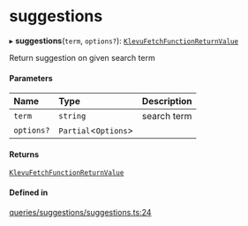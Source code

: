 # suggestions
      
▸ **suggestions**(`term`, `options?`): [`KlevuFetchFunctionReturnValue`](klevufetchfunctionreturnvalue.md)

Return suggestion on given search term

#### Parameters

| Name | Type | Description |
| :------ | :------ | :------ |
| `term` | `string` | search term |
| `options?` | `Partial`<`Options`\> |  |

#### Returns

[`KlevuFetchFunctionReturnValue`](klevufetchfunctionreturnvalue.md)

#### Defined in

[queries/suggestions/suggestions.ts:24](https://github.com/klevultd/frontend-sdk/blob/1b37b18/packages/klevu-core/src/queries/suggestions/suggestions.ts#L24)

